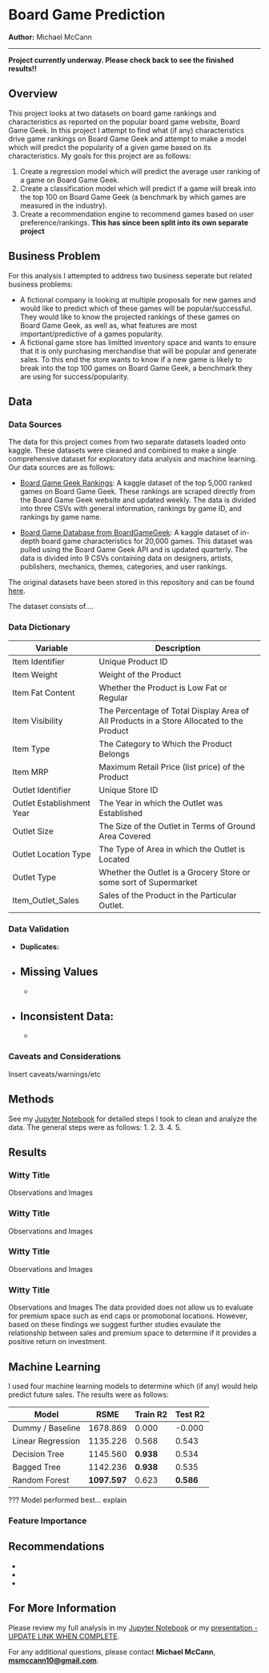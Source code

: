 # **Board Game Prediction**

**Author:** Michael McCann
___

**Project currently underway. Please check back to see the finished results!!**

## Overview
This project looks at two datasets on board game rankings and characteristics as reported on the popular board game website, Board Game Geek. In this project I attempt to find what (if any) characteristics drive game rankings on Board Game Geek and attempt to make a model which will predict the popularity of a given game based on its characteristics. My goals for this project are as follows:
1. Create a regression model which will predict the average user ranking of a game on Board Game Geek.
2. Create a classification model which will predict if a game will break into the top 100 on Board Game Geek (a benchmark by which games are measured in the industry).
3. Create a recommendation engine to recommend games based on user preference/rankings. **This has since been split into its own separate project**

## Business Problem
For this analysis I attempted to address two business seperate but related business problems:
+ A fictional company is looking at multiple proposals for new games and would like to predict which of these games will be popular/successful. They would like to know the projected rankings of these games on Board Game Geek, as well as, what features are most important/predictive of a games popularity.
+ A fictional game store has limitted inventory space and wants to ensure that it is only purchasing merchandise that will be popular and generate sales. To this end the store wants to know if a new game is likely to break into the top 100 games on Board Game Geek, a benchmark they are using for success/popularity.


## Data
### Data Sources
The data for this project comes from two separate datasets loaded onto kaggle. These datasets were cleaned and combined to make a single comprehensive dataset for exploratory data analysis and machine learning. Our data sources are as follows: 
+ [Board Game Geek Rankings](https://www.kaggle.com/datasets/mseinstein/bgg_top2000): A kaggle dataset of the top 5,000 ranked games on Board Game Geek. These rankings are scraped directly from the Board Game Geek website and updated weekly. The data is divided into three CSVs with general information, rankings by game ID, and rankings by game name.

+ [Board Game Database from BoardGameGeek](https://www.kaggle.com/datasets/threnjen/board-games-database-from-boardgamegeek): A kaggle dataset of in-depth board game characteristics for 20,000 games. This dataset was pulled using the Board Game Geek API and is updated quarterly. The data is divided into 9 CSVs containing data on designers, artists, publishers, mechanics, themes, categories, and user rankings.

The original datasets have been stored in this repository and can be found [here](https://github.com/msmccann10/Portfolio/tree/main/board-game-prediction/data). 

The dataset consists of....

### Data Dictionary
| Variable | Description |
| ------   | ----------- |
| Item Identifier | Unique Product ID |
| Item Weight | Weight of the Product |
| Item Fat Content | Whether the Product is Low Fat or Regular |
| Item Visibility | The Percentage of Total Display Area of All Products in a Store Allocated to the Product|
| Item Type | The Category to Which the Product Belongs|
| Item MRP | Maximum Retail Price (list price) of the Product|
| Outlet Identifier | Unique Store ID |
| Outlet Establishment Year | The Year in which the Outlet was Established|
| Outlet Size | The Size of the Outlet in Terms of Ground Area Covered|
| Outlet Location Type | The Type of Area in which the Outlet is Located|
| Outlet Type | Whether the Outlet is a Grocery Store or some sort of Supermarket|
| Item_Outlet_Sales | Sales of the Product in the Particular Outlet.|

### Data Validation
+ **Duplicates:** 
+ **Missing Values** 
  - 
  - 
+ **Inconsistent Data:** 
  - 
  - 

### Caveats and Considerations
Insert caveats/warnings/etc

## Methods
See my [Jupyter Notebook](https://github.com/msmccann10/Portfolio/blob/main/board-game-prediction/Board_Game_Prediction.ipynb) for detailed steps I took to clean and analyze the data. The general steps were as follows:
1. 
2. 
3. 
4. 
5. 

## Results

### Witty Title
Observations and Images

### Witty Title
Observations and Images

### Witty Title
Observations and Images

### Witty Title
Observations and Images
The data provided does not allow us to evaluate for premium space such as end caps or promotional locations. However, based on these findings we suggest further studies evaulate the relationship between sales and premium space to determine if it provides a positive return on investment.


## Machine Learning 
I used four machine learning models to determine which (if any) would help predict future sales. The results were as follows:

| Model             | RSME          | Train R2 | Test R2 |
| ----------------- | ------------- | -------------- | ------------- |
| Dummy / Baseline  | 1678.869      | 0.000          | -0.000        |
| Linear Regression | 1135.226      | 0.568          | 0.543         |
| Decision Tree     | 1145.560      | **0.938**      | 0.534         |
| Bagged Tree       | 1142.236      | **0.938**      | 0.535         |
| Random Forest     | **1097.597**  | 0.623          | **0.586**     |


??? Model performed best... explain

### Feature Importance


## Recommendations
+ 
+ 
+ 

## For More Information
Please review my full analysis in my [Jupyter Notebook](https://github.com/msmccann10/Portfolio/blob/main/board-game-prediction/Board_Game_Prediction.ipynb) or my [presentation - UPDATE LINK WHEN COMPLETE]().

For any additional questions, please contact **Michael McCann**, [**msmccann10@gmail.com**](mailto:msmccann10@gmail.com).
